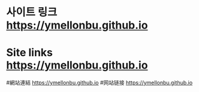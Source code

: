 # 사이트 링크 https://ymellonbu.github.io
# Site links https://ymellonbu.github.io
#網站連結 https://ymellonbu.github.io
#网站链接 https://ymellonbu.github.io
